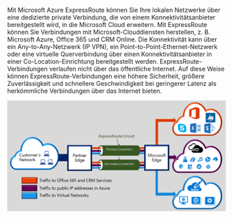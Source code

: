 
Mit Microsoft Azure ExpressRoute können Sie Ihre lokalen Netzwerke über eine dedizierte private Verbindung, die von einem Konnektivitätsanbieter bereitgestellt wird, in die Microsoft Cloud erweitern. Mit ExpressRoute können Sie Verbindungen mit Microsoft-Clouddiensten herstellen, z. B. Microsoft Azure, Office 365 und CRM Online. Die Konnektivität kann über ein Any-to-Any-Netzwerk (IP VPN), ein Point-to-Point-Ethernet-Netzwerk oder eine virtuelle Querverbindung über einen Konnektivitätsanbieter in einer Co-Location-Einrichtung bereitgestellt werden. ExpressRoute-Verbindungen verlaufen nicht über das öffentliche Internet. Auf diese Weise können ExpressRoute-Verbindungen eine höhere Sicherheit, größere Zuverlässigkeit und schnellere Geschwindigkeit bei geringerer Latenz als herkömmliche Verbindungen über das Internet bieten.

![](./media/expressroute-intro-include/expressroute-basic.png)

<!---HONumber=AcomDC_0727_2016-->